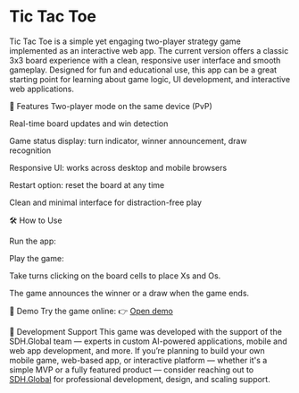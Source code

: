 # **Tic Tac Toe**
 
Tic Tac Toe is a simple yet engaging two-player strategy game implemented as an interactive web app. The current version offers a classic 3x3 board experience with a clean, responsive user interface and smooth gameplay. Designed for fun and educational use, this app can be a great starting point for learning about game logic, UI development, and interactive web applications.

🧠 Features
Two-player mode on the same device (PvP)


Real-time board updates and win detection


Game status display: turn indicator, winner announcement, draw recognition


Responsive UI: works across desktop and mobile browsers


Restart option: reset the board at any time


Clean and minimal interface for distraction-free play



🛠️ How to Use

Run the app:


Play the game:


Take turns clicking on the board cells to place Xs and Os.


The game announces the winner or a draw when the game ends.


🧪 Demo
Try the game online:
 👉 [Open demo](https://qristsargsyan.github.io/Tik-Tak-Toe/) 


🤝 Development Support
This game was developed with the support of the SDH.Global team — experts in custom AI-powered applications, mobile and web app development, and more.
If you’re planning to build your own mobile game, web-based app, or interactive platform — whether it's a simple MVP or a fully featured product — consider reaching out to [SDH.Global](https://sdh.global/) for professional development, design, and scaling support.
